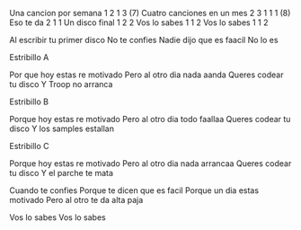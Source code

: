 Una cancion por semana 1 2 1 3 (7)
Cuatro canciones en un mes 2 3 1 1 1 (8)
Eso te da 2 1 1
Un disco final 1 2 2
Vos lo sabes 1 1 2
Vos lo sabes 1 1 2

Al escribir tu primer disco
No te confies
Nadie dijo que es faacil
No lo es

Estribillo A

Por que hoy estas re motivado
Pero al otro dia nada aanda
Queres codear tu disco
Y Troop no arranca

Estribillo B

Porque hoy estas re motivado
Pero al otro dia todo faallaa
Queres codear tu disco
Y los samples estallan

Estribillo C

Porque hoy estas re motivado
Pero al otro dia nada arrancaa
Queres codear tu disco
Y el parche te mata







Cuando te confies
Porque te dicen que es facil
Porque un dia estas motivado
Pero al otro te da alta paja

Vos lo sabes
Vos lo sabes


